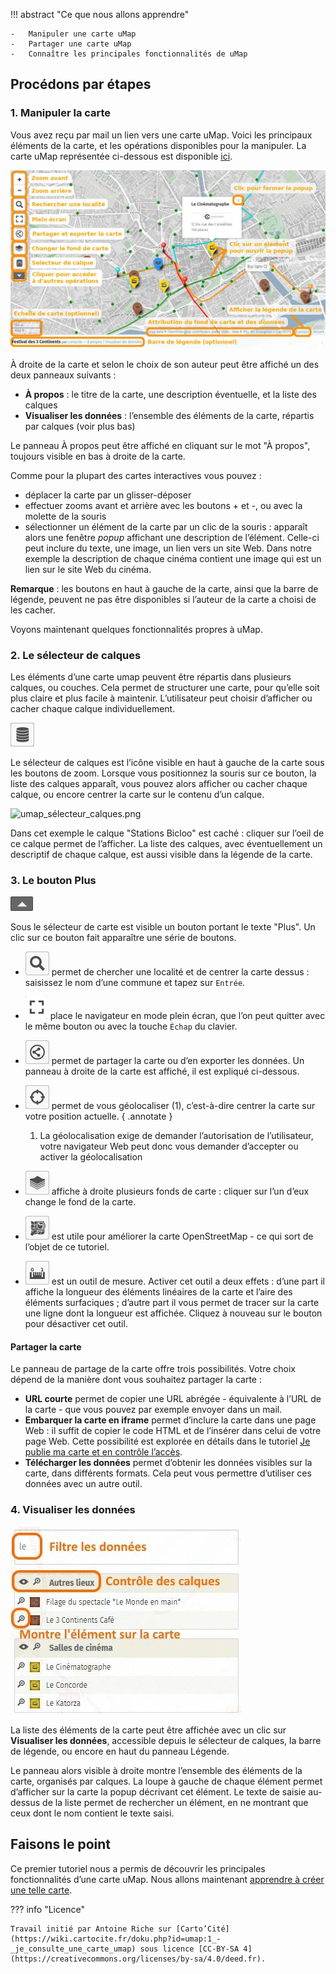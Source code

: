 !!! abstract "Ce que nous allons apprendre"

    -   Manipuler une carte uMap
    -   Partager une carte uMap
    -   Connaître les principales fonctionnalités de uMap


## Procédons par étapes

### 1. Manipuler la carte

Vous avez reçu par mail un lien vers une carte uMap. Voici les
principaux éléments de la carte, et les opérations disponibles pour la
manipuler. La carte uMap représentée ci-dessous est disponible
[ici](http://umap.openstreetmap.fr/fr/map/festival-des-3-continents_26381).

![anatomie_carte_umap_2021.jpg](../../static/tutoriels/1-je-consulte-une-carte-umap/anatomie_carte_umap_2021.jpg)


À droite de la carte et selon le choix de son auteur peut être affiché
un des deux panneaux suivants :

-   **À propos** : le titre de la carte, une description éventuelle, et
    la liste des calques
-   **Visualiser les données** : l’ensemble des éléments de la carte,
    répartis par calques (voir plus bas)

Le panneau À propos peut être affiché en cliquant sur le mot "À propos",
toujours visible en bas à droite de la carte.

Comme pour la plupart des cartes interactives vous pouvez :

-   déplacer la carte par un glisser-déposer
-   effectuer zooms avant et arrière avec les boutons + et -, ou avec la
    molette de la souris
-   sélectionner un élément de la carte par un clic de la souris :
    apparaît alors une fenêtre *popup* affichant une description de
    l’élément. Celle-ci peut inclure du texte, une image, un lien vers
    un site Web. Dans notre exemple la description de chaque cinéma
    contient une image qui est un lien sur le site Web du cinéma.

**Remarque** : les boutons en haut à gauche de la carte, ainsi que la
barre de légende, peuvent ne pas être disponibles si l’auteur de la
carte a choisi de les cacher.

Voyons maintenant quelques fonctionnalités propres à uMap.

### 2. Le sélecteur de calques

Les éléments d’une carte umap peuvent être répartis dans plusieurs
calques, ou couches. Cela permet de structurer une carte, pour qu’elle
soit plus claire et plus facile à maintenir. L’utilisateur peut choisir
d’afficher ou cacher chaque calque individuellement.

![umap_calques.png](../../static/tutoriels/1-je-consulte-une-carte-umap/umap_calques.png)

Le sélecteur de calques est
l’icône visible en haut à gauche de la carte sous les boutons de zoom.
Lorsque vous positionnez la souris sur ce bouton, la liste des calques
apparaît, vous pouvez alors afficher ou cacher chaque calque, ou encore
centrer la carte sur le contenu d’un calque.

![umap_sélecteur_calques.png](../../static/tutoriels/1-je-consulte-une-carte-umap/umap_sélecteur_calques.png)

Dans cet exemple le calque "Stations Bicloo" est caché : cliquer sur
l’oeil de ce calque permet de l’afficher.
La liste des calques, avec éventuellement un descriptif de chaque
calque, est aussi visible dans la légende de la carte.

### 3. Le bouton Plus

![umap_plus.png](../../static/tutoriels/1-je-consulte-une-carte-umap/umap_plus.png)

Sous le sélecteur de carte est
visible un bouton portant le texte "Plus". Un clic sur ce bouton fait
apparaître une série de boutons.

-   ![umap_search.png](../../static/tutoriels/1-je-consulte-une-carte-umap/umap_search.png) permet de chercher une
    localité et de centrer la carte dessus : saisissez le nom d’une
    commune et tapez sur `Entrée`.
-   ![umap_full_screen.png](../../static/tutoriels/1-je-consulte-une-carte-umap/umap_full_screen.png) place le
    navigateur en mode plein écran, que l’on peut quitter avec le même
    bouton ou avec la touche `Échap` du clavier.
-   ![umap_share.png](../../static/tutoriels/1-je-consulte-une-carte-umap/umap_share.png) permet de partager la carte
    ou d’en exporter les données. Un panneau à droite de la carte est
    affiché, il est expliqué ci-dessous.
-   ![umap_geoloc.png](../../static/tutoriels/1-je-consulte-une-carte-umap/umap_geoloc.png) permet de vous géolocaliser
    (1), c’est-à-dire centrer la carte sur votre position
    actuelle.
    { .annotate }

    1.  La géolocalisation exige de demander l’autorisation de l’utilisateur, votre navigateur Web peut donc vous demander d’accepter ou activer la géolocalisation

-   ![umap_layers.png](../../static/tutoriels/1-je-consulte-une-carte-umap/umap_layers.png) affiche à droite plusieurs
    fonds de carte : cliquer sur l’un d’eux change le fond de la carte.
-   ![umap_edit_osm.png](../../static/tutoriels/1-je-consulte-une-carte-umap/umap_edit_osm.png) est utile pour
    améliorer la carte OpenStreetMap - ce qui sort de l’objet de ce
    tutoriel.
-   ![umap_measure.png](../../static/tutoriels/1-je-consulte-une-carte-umap/umap_measure.png) est un outil de mesure.
    Activer cet outil a deux effets : d’une part il affiche la longueur
    des éléments linéaires de la carte et l’aire des éléments
    surfaciques ; d’autre part il vous permet de tracer sur la carte une
    ligne dont la longueur est affichée. Cliquez à nouveau sur le bouton
    pour désactiver cet outil.


#### Partager la carte

Le panneau de partage de la carte offre trois possibilités. Votre choix
dépend de la manière dont vous souhaitez partager la carte :

-   **URL courte** permet de copier une URL abrégée - équivalente à
    l’URL de la carte - que vous pouvez par exemple envoyer dans un
    mail.
-   **Embarquer la carte en iframe** permet d’inclure la carte dans une
    page Web : il suffit de copier le code HTML et de l’insérer dans
    celui de votre page Web. Cette possibilité est explorée en détails
    dans le tutoriel
    [Je publie ma carte et en contrôle l’accès](7-publishing-and-permissions.md).
-   **Télécharger les données** permet d’obtenir les données visibles
    sur la carte, dans différents formats. Cela peut vous permettre
    d’utiliser ces données avec un autre outil.


### 4. Visualiser les données

![umap_donnees.jpg](../../static/tutoriels/1-je-consulte-une-carte-umap/umap_donnees.jpg)

La liste des éléments de la carte peut être affichée avec un clic sur
**Visualiser les données**, accessible depuis le sélecteur de calques,
la barre de légende, ou encore en haut du panneau Légende.

Le panneau alors visible à droite montre l’ensemble des éléments de la
carte, organisés par calques. La loupe à gauche de chaque élément permet
d’afficher sur la carte la popup décrivant cet élément. Le texte de
saisie au-dessus de la liste permet de rechercher un élément, en ne
montrant que ceux dont le nom contient le texte saisi.


## Faisons le point

Ce premier tutoriel nous a permis de découvrir les principales
fonctionnalités d’une carte uMap. Nous allons maintenant
[apprendre à créer une telle carte](2-first-map.md).


??? info "Licence"

    Travail initié par Antoine Riche sur [Carto’Cité](https://wiki.cartocite.fr/doku.php?id=umap:1_-_je_consulte_une_carte_umap) sous licence [CC-BY-SA 4](https://creativecommons.org/licenses/by-sa/4.0/deed.fr).
